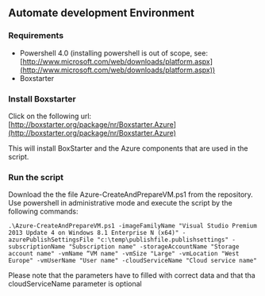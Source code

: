 ## Automate development Environment ##


### Requirements ###

- Powershell 4.0 (installing powershell is out of scope, see: [http://www.microsoft.com/web/downloads/platform.aspx](http://www.microsoft.com/web/downloads/platform.aspx))
- Boxstarter

### Install Boxstarter ###
Click on the following url:
[http://boxstarter.org/package/nr/Boxstarter.Azure](http://boxstarter.org/package/nr/Boxstarter.Azure)

This will install BoxStarter and the Azure components that are used in the script.

### Run the script ###
Download the the file Azure-CreateAndPrepareVM.ps1 from the repository. Use powershell in administrative mode and execute the script by the following commands:

    .\Azure-CreateAndPrepareVM.ps1 -imageFamilyName "Visual Studio Premium 2013 Update 4 on Windows 8.1 Enterprise N (x64)" -azurePublishSettingsFile "c:\temp\publishfile.publishsettings" -subscriptionName "Subscription name" -storageAccountName "Storage account name" -vmName “VM name" -vmSize "Large" -vmLocation "West Europe" -vmUserName "User name" -cloudServiceName "Cloud service name"

Please note that the parameters have to filled with correct data and that tha cloudServiceName parameter is optional